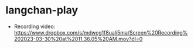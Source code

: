 # langchan-play

* Recording video: https://www.dropbox.com/s/mdwcg1f8uali5ma/Screen%20Recording%202023-03-30%20at%2011.36.05%20AM.mov?dl=0
